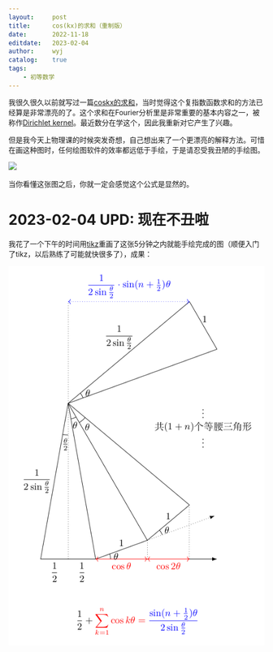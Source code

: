 ```yaml
---
layout:		post
title:		cos(kx)的求和（重制版）
date:		2022-11-18
editdate:	2023-02-04
author:		wyj
catalog:	true
tags:
    - 初等数学
---
```


我很久很久以前就写过一篇[coskx的求和](/2020/07/02/cos%E7%9A%84%E6%B1%82%E5%92%8C/)，当时觉得这个复指数函数求和的方法已经算是非常漂亮的了。这个求和在Fourier分析里是非常重要的基本内容之一，被称作[Dirichlet kernel](https://en.wikipedia.org/wiki/Dirichlet_kernel)。最近数分在学这个，因此我重新对它产生了兴趣。

但是我今天上物理课的时候突发奇想，自己想出来了一个更漂亮的解释方法。可惜在画这种图时，任何绘图软件的效率都远低于手绘，于是请忍受我丑陋的手绘图。

<img src="https://s2.loli.net/2022/11/18/ao5EjWBAtPICwLR.png" style="max-width:80%">

当你看懂这张图之后，你就一定会感觉这个公式是显然的。

# 2023-02-04 UPD: 现在不丑啦

我花了一个下午的时间用[tikz](https://tikz.dev/tikz)重画了这张5分钟之内就能手绘完成的图（顺便入门了tikz，以后熟练了可能就快很多了），成果：

![](/img/20230204/1.png)
